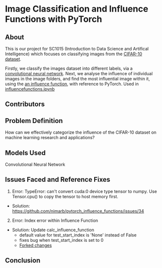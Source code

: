 # Image Classification and Influence Functions with PyTorch

## About
This is our project for SC1015 (Introduction to Data Science and Artifical Intelligence) which focuses on classifying images from the [CIFAR-10 dataset](https://www.cs.toronto.edu/~kriz/cifar.html). 

Firstly, we classify the images dataset into different labels, via a [convolutional neural network](https://github.com/neozhixuan/SC1015_Z139_Team3/blob/main/convolutionalneuralnetwork.ipynb). Next, we analyse the influence of individual images in the image folders, and find the most influential image within it, using the [an influence function](https://github.com/nimarb/pytorch_influence_functions), with reference to PyTorch.
Used in [influencefunctions.ipynb](https://github.com/neozhixuan/SC1015_Z139_Team3/blob/main/influencefunctions.ipynb)

## Contributors

## Problem Definition
How can we effectively categorize the influence of the CIFAR-10 dataset on machine learning research and applications?
## Models Used
Convolutional Neural Network
## Issues Faced and Reference Fixes
1. Error: TypeError: can't convert cuda:0 device type tensor to numpy. Use Tensor.cpu() to copy the tensor to host memory first.
  - Solution: https://github.com/nimarb/pytorch_influence_functions/issues/34

2. Error: Index error within Influence Function 
  - Solution: Update calc_influence_function
    - default value for test_start_index is 'None' instead of False
    - fixes bug when test_start_index is set to 0
    - [Forked changes](https://github.com/expectopatronum/pytorch_influence_functions/commit/ecce2d27e3d46b3125bb3dd963beebd7a5407959)

## Conclusion
